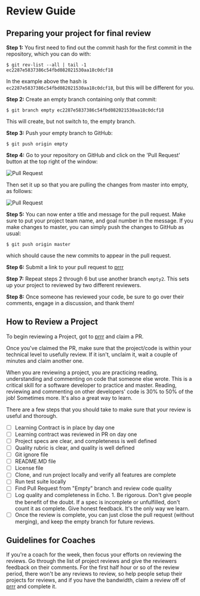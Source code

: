 # Review Guide

## Preparing your project for final review

**Step 1:** You first need to find out the commit hash for the first commit in the repository, which you can do with:

```
$ git rev-list --all | tail -1
ec2287e5837386c54fbd082021530aa18c0dcf18
```

In the example above the hash is ```ec2287e5837386c54fbd082021530aa18c0dcf18```, but this will be different for you.

**Step 2:** Create an empty branch containing only that commit:

```$ git branch empty ec2287e5837386c54fbd082021530aa18c0dcf18```

This will create, but not switch to, the empty branch.

**Step 3:** Push your empty branch to GitHub:

```$ git push origin empty```

**Step 4:** Go to your repository on GitHub and click on the 'Pull Request' button at the top right of the window:

![Pull Request](/images/pull_request_1.png)

Then set it up so that you are pulling the changes from master into empty, as follows:

![Pull Request](/images/pull_request_2.png)

**Step 5:** You can now enter a title and message for the pull request. Make sure to put your project team name, and goal number in the message. If you make changes to master, you can simply push the changes to GitHub as usual:

```$ git push origin master```

which should cause the new commits to appear in the pull request.

**Step 6:** Submit a link to your pull request to [prrr](http://prrr.apps.learnersguild.org)

**Step 7:** Repeat steps 2 through 6 but use another branch ```empty2```. This sets up your project to reviewed by two different reviewers.

**Step 8:** Once someone has reviewed your code, be sure to go over their comments, engage in a discussion, and thank them!


## How to Review a Project

To begin reviewing a Project, got to [prrr](http://prrr.apps.learnersguild.org) and claim a PR.

Once you've claimed the PR, make sure that the project/code is within your technical level to usefully review. If it isn't, unclaim it, wait a couple of minutes and claim another one.

When you are reviewing a project, you are practicing reading, understanding and commenting on code that someone else wrote. This is a critical skill for a software developer to practice and master. Reading, reviewing and commenting on other developers' code is 30% to 50% of the job! Sometimes more. It's also a great way to learn.

There are a few steps that you should take to make sure that your review is useful and thorough.

- [ ] Learning Contract is in place by day one
- [ ] Learning contract was reviewed in PR on day one
- [ ] Project specs are clear, and completeness is well defined
- [ ] Quality rubric is clear, and quality is well defined
- [ ] Git ignore file
- [ ] README.MD file
- [ ] License file
- [ ] Clone, and run project locally and verify all features are complete
- [ ] Run test suite locally
- [ ] Find Pull Request from "Empty" branch and review code quality
- [ ] Log quality and completeness in Echo. 1. Be rigorous. Don't give people the benefit of the doubt. If a spec is incomplete or unfulfilled, don't count it as complete. Give honest feedback. It's the only way we learn.
- [ ] Once the review is complete, you can just close the pull request (without merging), and keep the empty branch for future reviews.

## Guidelines for Coaches

If you're a coach for the week, then focus your efforts on reviewing the reviews. Go through the list of project reviews and give the reviewers feedback on their comments. For the first half hour or so of the review period, there won't be any reviews to review, so help people setup their projects for reviews, and if you have the bandwidth, claim a review off of [prrr](http://prrr.apps.learnersguild.org) and complete it. 
